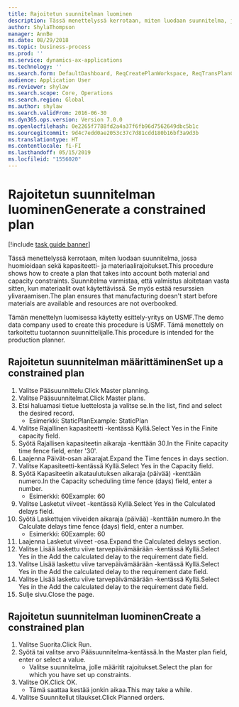 ```yaml
---
title: Rajoitetun suunnitelman luominen
description: Tässä menettelyssä kerrotaan, miten luodaan suunnitelma, jossa huomioidaan sekä kapasiteetti- ja materiaalirajoitukset.
author: ShylaThompson
manager: AnnBe
ms.date: 08/29/2018
ms.topic: business-process
ms.prod: ''
ms.service: dynamics-ax-applications
ms.technology: ''
ms.search.form: DefaultDashboard, ReqCreatePlanWorkspace, ReqTransPlanCard, ReqPlanSched
audience: Application User
ms.reviewer: shylaw
ms.search.scope: Core, Operations
ms.search.region: Global
ms.author: shylaw
ms.search.validFrom: 2016-06-30
ms.dyn365.ops.version: Version 7.0.0
ms.openlocfilehash: 0e2265f7788fd2a4a37f6fb96d7562649dbc5b1c
ms.sourcegitcommit: 9d4c7edd0ae2053c37c7d81cdd180b16bf3a9d3b
ms.translationtype: HT
ms.contentlocale: fi-FI
ms.lasthandoff: 05/15/2019
ms.locfileid: "1556020"
---
```

# <a name="generate-a-constrained-plan"></a><span data-ttu-id="a14d0-103">Rajoitetun suunnitelman luominen</span><span class="sxs-lookup"><span data-stu-id="a14d0-103">Generate a constrained plan</span></span>

[!include [task guide banner](../../includes/task-guide-banner.md)]

<span data-ttu-id="a14d0-104">Tässä menettelyssä kerrotaan, miten luodaan suunnitelma, jossa huomioidaan sekä kapasiteetti- ja materiaalirajoitukset.</span><span class="sxs-lookup"><span data-stu-id="a14d0-104">This procedure shows how to create a plan that takes into account both material and capacity constraints.</span></span> <span data-ttu-id="a14d0-105">Suunnitelma varmistaa, että valmistus aloitetaan vasta sitten, kun materiaalit ovat käytettävissä. Se myös estää resurssien ylivaraamisen.</span><span class="sxs-lookup"><span data-stu-id="a14d0-105">The plan ensures that manufacturing doesn't start before materials are available and resources are not overbooked.</span></span> 

<span data-ttu-id="a14d0-106">Tämän menettelyn luomisessa käytetty esittely-yritys on USMF.</span><span class="sxs-lookup"><span data-stu-id="a14d0-106">The demo data company used to create this procedure is USMF.</span></span> <span data-ttu-id="a14d0-107">Tämä menettely on tarkoitettu tuotannon suunnittelijalle.</span><span class="sxs-lookup"><span data-stu-id="a14d0-107">This procedure is intended for the production planner.</span></span>


## <a name="set-up-a-constrained-plan"></a><span data-ttu-id="a14d0-108">Rajoitetun suunnitelman määrittäminen</span><span class="sxs-lookup"><span data-stu-id="a14d0-108">Set up a constrained plan</span></span>
1. <span data-ttu-id="a14d0-109">Valitse Pääsuunnittelu.</span><span class="sxs-lookup"><span data-stu-id="a14d0-109">Click Master planning.</span></span>
2. <span data-ttu-id="a14d0-110">Valitse Pääsuunnitelmat.</span><span class="sxs-lookup"><span data-stu-id="a14d0-110">Click Master plans.</span></span>
3. <span data-ttu-id="a14d0-111">Etsi haluamasi tietue luettelosta ja valitse se.</span><span class="sxs-lookup"><span data-stu-id="a14d0-111">In the list, find and select the desired record.</span></span>
    * <span data-ttu-id="a14d0-112">Esimerkki: StaticPlan</span><span class="sxs-lookup"><span data-stu-id="a14d0-112">Example: StaticPlan</span></span>  
4. <span data-ttu-id="a14d0-113">Valitse Rajallinen kapasiteetti -kentässä Kyllä.</span><span class="sxs-lookup"><span data-stu-id="a14d0-113">Select Yes in the Finite capacity field.</span></span>
5. <span data-ttu-id="a14d0-114">Syötä Rajallisen kapasiteetin aikaraja -kenttään 30.</span><span class="sxs-lookup"><span data-stu-id="a14d0-114">In the Finite capacity time fence field, enter '30'.</span></span>
6. <span data-ttu-id="a14d0-115">Laajenna Päivät-osan aikarajat.</span><span class="sxs-lookup"><span data-stu-id="a14d0-115">Expand the Time fences in days section.</span></span>
7. <span data-ttu-id="a14d0-116">Valitse Kapasiteetti-kentässä Kyllä.</span><span class="sxs-lookup"><span data-stu-id="a14d0-116">Select Yes in the Capacity field.</span></span>
8. <span data-ttu-id="a14d0-117">Syötä Kapasiteetin aikataulutuksen aikaraja (päivää) -kenttään numero.</span><span class="sxs-lookup"><span data-stu-id="a14d0-117">In the Capacity scheduling time fence (days) field, enter a number.</span></span>
    * <span data-ttu-id="a14d0-118">Esimerkki: 60</span><span class="sxs-lookup"><span data-stu-id="a14d0-118">Example: 60</span></span>  
9. <span data-ttu-id="a14d0-119">Valitse Lasketut viiveet -kentässä Kyllä.</span><span class="sxs-lookup"><span data-stu-id="a14d0-119">Select Yes in the Calculated delays field.</span></span>
10. <span data-ttu-id="a14d0-120">Syötä Laskettujen viiveiden aikaraja (päivää) -kenttään numero.</span><span class="sxs-lookup"><span data-stu-id="a14d0-120">In the Calculate delays time fence (days) field, enter a number.</span></span>
    * <span data-ttu-id="a14d0-121">Esimerkki: 60</span><span class="sxs-lookup"><span data-stu-id="a14d0-121">Example: 60</span></span>  
11. <span data-ttu-id="a14d0-122">Laajenna Lasketut viiveet -osa.</span><span class="sxs-lookup"><span data-stu-id="a14d0-122">Expand the Calculated delays section.</span></span>
12. <span data-ttu-id="a14d0-123">Valitse Lisää laskettu viive tarvepäivämäärään -kentässä Kyllä.</span><span class="sxs-lookup"><span data-stu-id="a14d0-123">Select Yes in the Add the calculated delay to the requirement date field.</span></span>
13. <span data-ttu-id="a14d0-124">Valitse Lisää laskettu viive tarvepäivämäärään -kentässä Kyllä.</span><span class="sxs-lookup"><span data-stu-id="a14d0-124">Select Yes in the Add the calculated delay to the requirement date field.</span></span>
14. <span data-ttu-id="a14d0-125">Valitse Lisää laskettu viive tarvepäivämäärään -kentässä Kyllä.</span><span class="sxs-lookup"><span data-stu-id="a14d0-125">Select Yes in the Add the calculated delay to the requirement date field.</span></span>
15. <span data-ttu-id="a14d0-126">Sulje sivu.</span><span class="sxs-lookup"><span data-stu-id="a14d0-126">Close the page.</span></span>

## <a name="create-a-constrained-plan"></a><span data-ttu-id="a14d0-127">Rajoitetun suunnitelman luominen</span><span class="sxs-lookup"><span data-stu-id="a14d0-127">Create a constrained plan</span></span>
1. <span data-ttu-id="a14d0-128">Valitse Suorita.</span><span class="sxs-lookup"><span data-stu-id="a14d0-128">Click Run.</span></span>
2. <span data-ttu-id="a14d0-129">Syötä tai valitse arvo Pääsuunnitelma-kentässä.</span><span class="sxs-lookup"><span data-stu-id="a14d0-129">In the Master plan field, enter or select a value.</span></span>
    * <span data-ttu-id="a14d0-130">Valitse suunnitelma, jolle määritit rajoitukset.</span><span class="sxs-lookup"><span data-stu-id="a14d0-130">Select the plan for which you have set up constraints.</span></span>  
3. <span data-ttu-id="a14d0-131">Valitse OK.</span><span class="sxs-lookup"><span data-stu-id="a14d0-131">Click OK.</span></span>
    * <span data-ttu-id="a14d0-132">Tämä saattaa kestää jonkin aikaa.</span><span class="sxs-lookup"><span data-stu-id="a14d0-132">This may take a while.</span></span>  
4. <span data-ttu-id="a14d0-133">Valitse Suunnitellut tilaukset.</span><span class="sxs-lookup"><span data-stu-id="a14d0-133">Click Planned orders.</span></span>

